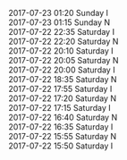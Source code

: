 2017-07-23 01:20 Sunday  I  
2017-07-23 01:15 Sunday  N  
2017-07-22 22:35 Saturday  I  
2017-07-22 22:20 Saturday  N  
2017-07-22 20:10 Saturday  I  
2017-07-22 20:05 Saturday  N  
2017-07-22 20:00 Saturday  I  
2017-07-22 18:35 Saturday  N  
2017-07-22 17:55 Saturday  I  
2017-07-22 17:20 Saturday  N  
2017-07-22 17:15 Saturday  I  
2017-07-22 16:40 Saturday  N  
2017-07-22 16:35 Saturday  I  
2017-07-22 15:55 Saturday  N  
2017-07-22 15:50 Saturday  I  
